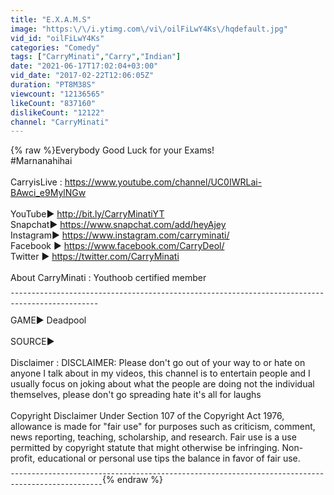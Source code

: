 ```yaml
---
title: "E.X.A.M.S"
image: "https:\/\/i.ytimg.com\/vi\/oilFiLwY4Ks\/hqdefault.jpg"
vid_id: "oilFiLwY4Ks"
categories: "Comedy"
tags: ["CarryMinati","Carry","Indian"]
date: "2021-06-17T17:02:04+03:00"
vid_date: "2017-02-22T12:06:05Z"
duration: "PT8M38S"
viewcount: "12136565"
likeCount: "837160"
dislikeCount: "12122"
channel: "CarryMinati"
---
```

{% raw %}Everybody Good Luck for your Exams!<br />#Marnanahihai<br /><br />CarryisLive :  <a rel="nofollow" target="blank" href="https://www.youtube.com/channel/UC0IWRLai-BAwci_e9MylNGw">https://www.youtube.com/channel/UC0IWRLai-BAwci_e9MylNGw</a><br /><br />YouTube► <a rel="nofollow" target="blank" href="http://bit.ly/CarryMinatiYT">http://bit.ly/CarryMinatiYT</a><br />Snapchat► <a rel="nofollow" target="blank" href="https://www.snapchat.com/add/heyAjey">https://www.snapchat.com/add/heyAjey</a><br />Instagram► <a rel="nofollow" target="blank" href="https://www.instagram.com/carryminati/">https://www.instagram.com/carryminati/</a><br />Facebook ► <a rel="nofollow" target="blank" href="https://www.facebook.com/CarryDeol/">https://www.facebook.com/CarryDeol/</a><br />Twitter ► <a rel="nofollow" target="blank" href="https://twitter.com/CarryMinati">https://twitter.com/CarryMinati</a><br /><br /> About CarryMinati : Youthoob certified member<br />ˍˍˍˍˍˍˍˍˍˍˍˍˍˍˍˍˍˍˍˍˍˍˍˍˍˍˍˍˍˍˍˍˍˍˍˍˍˍˍˍˍˍˍˍˍˍˍˍˍˍˍˍˍˍˍˍˍˍˍˍˍˍˍˍˍˍˍˍˍˍˍˍˍˍˍˍˍˍˍˍˍˍˍˍˍˍˍˍˍˍˍˍˍˍˍˍ<br /><br />GAME► Deadpool<br /><br />SOURCE► <br /><br />Disclaimer : DISCLAIMER: Please don't go out of your way to  or hate on anyone I talk about in my videos, this channel is to entertain people and I usually focus on joking about what the people are doing not the individual themselves, please don't go spreading hate it's all for laughs <br /><br />Copyright Disclaimer Under Section 107 of the Copyright Act 1976, allowance is made for &quot;fair use&quot; for purposes such as criticism, comment, news reporting, teaching, scholarship, and research. Fair use is a use permitted by copyright statute that might otherwise be infringing. Non-profit, educational or personal use tips the balance in favor of fair use.<br />ˍˍˍˍˍˍˍˍˍˍˍˍˍˍˍˍˍˍˍˍˍˍˍˍˍˍˍˍˍˍˍˍˍˍˍˍˍˍˍˍˍˍˍˍˍˍˍˍˍˍˍˍˍˍˍˍˍˍˍˍˍˍˍˍˍˍˍˍˍˍˍˍˍˍˍˍˍˍˍˍˍˍˍˍˍˍˍˍˍˍˍˍˍˍˍˍˍ{% endraw %}
